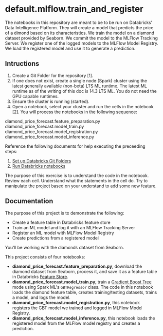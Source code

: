 # default.mlflow.train_and_register

The notebooks in this repository are meant to be to be run on Databricks' Data Intelligence Platform. They will create a model that predicts the price of a dimond based on its characteristics. We train the model on a diamond dataset provided by Seaborn. We commit the model to the MLFlow Tracking Server. We register one of the logged models to the MLFlow Model Registry. We load the registered model and use it to generate a prediction.

## Intructions

1. Create a Git Folder for the repository [1].
2. If one does not exist, create a single node (Spark) cluster using the latest generally available (non-beta) LTS ML runtime. The latest ML runtime as of the writing of this doc is 14.3 LTS ML. You do not need the GPU capable runtimes.
3. Ensure the cluster is running (started).
4. Open a notebook, select your cluster and run the cells in the notebook [2]. You will process the notebooks in the following sequence:

diamond_price_forecast.feature_preparation.py
diamond_price_forecast.model_train.py
diamond_price_forecast.model_registration.py
diamond_price_forecast.model_inference.py

Reference the following documents for help executing the preceeding steps:

1. [Set up Databricks Git Folders](https://learn.microsoft.com/en-us/azure/databricks/repos/repos-setup)
2. [Run Databricks notebooks](https://learn.microsoft.com/en-us/azure/databricks/notebooks/run-notebook)

The purpose of this exercise is to understand the code in the notebook. Review each cell. Understand what the statements in the cell do. Try to manipulate the project based on your understand to add some new feature.

## Documentation

The purpose of this project is to demonstrate the following:

* Create a feature table in Databricks feature store
* Train an ML model and log it with an MLFlow Tracking Server
* Register an ML model with MLFlow Model Registry
* Create predictions from a registered model

You'll be working with the diamonds dataset from Seaborn.

This project consists of four notebooks:

* **diamond_price_forecast.feature_preparation.py**, download the diamond dataset from Seaborn, process it, and save it as a feature table in Databricks [Feature Store](https://www.databricks.com/product/feature-store).
* **diamond_price_forecast.model_train.py**, train a [Gradient Boost Tree](https://www.geeksforgeeks.org/ml-gradient-boosting/) mode using Spark ML's `GBTRegressor` class. The code in this notebook loads the diamond feature table, creates training/testing datasets, trains a model, and logs the model.
* **diamond_price_forecast.model_registration.py**, this notebook registers the GBT model we trained and logged in MLFlow Model Registry.
* **diamond_price_forecast.model_inference.py**, this notebook loads the registered model from the MLFlow model registry and creates a prediction.
